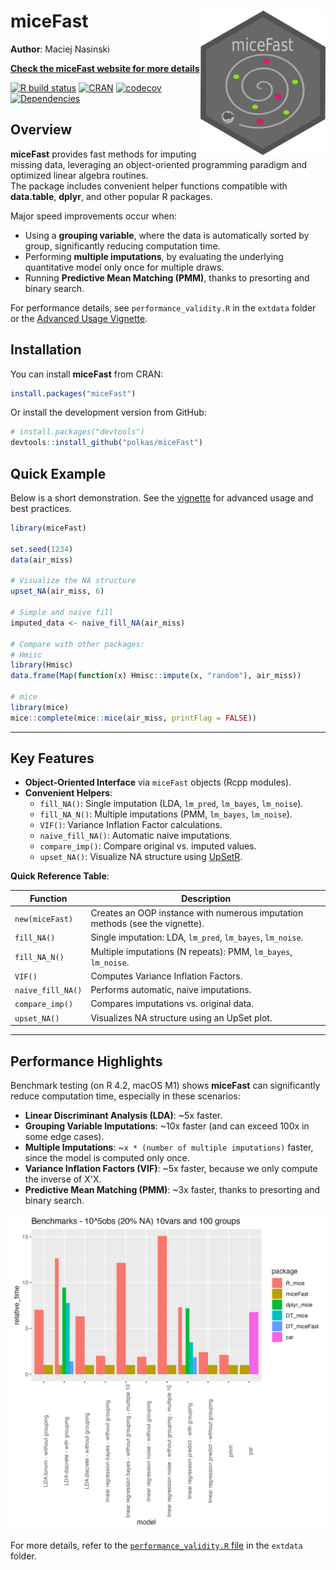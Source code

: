 # miceFast <a href='https://github.com/polkas/miceFast'><img src='man/figures/miceFast_logo.png' align="right" width="200" /></a>

**Author**: Maciej Nasinski  

[**Check the miceFast website for more details**](https://polkas.github.io/miceFast/index.html)

[![R build status](https://github.com/polkas/miceFast/workflows/R-CMD-check/badge.svg)](https://github.com/polkas/miceFast/actions)
[![CRAN](http://www.r-pkg.org/badges/version/miceFast)](https://cran.r-project.org/package=miceFast)
[![codecov](https://codecov.io/gh/Polkas/miceFast/branch/main/graph/badge.svg)](https://app.codecov.io/gh/Polkas/miceFast)
[![Dependencies](https://tinyverse.netlify.app/badge/miceFast)](https://cran.r-project.org/package=miceFast)

## Overview

**miceFast** provides fast methods for imputing missing data, leveraging an object-oriented programming paradigm and optimized linear algebra routines.  
The package includes convenient helper functions compatible with **data.table**, **dplyr**, and other popular R packages.

Major speed improvements occur when:  
- Using a **grouping variable**, where the data is automatically sorted by group, significantly reducing computation time.
- Performing **multiple imputations**, by evaluating the underlying quantitative model only once for multiple draws.
- Running **Predictive Mean Matching (PMM)**, thanks to presorting and binary search.

For performance details, see `performance_validity.R` in the `extdata` folder or the [Advanced Usage Vignette](https://polkas.github.io/miceFast/articles/miceFast-intro.html).

## Installation

You can install **miceFast** from CRAN:
```r
install.packages("miceFast")
```
Or install the development version from GitHub:
```r
# install.packages("devtools")
devtools::install_github("polkas/miceFast")
```

## Quick Example

Below is a short demonstration. See the [vignette](https://polkas.github.io/miceFast/articles/miceFast-intro.html) for advanced usage and best practices.

```r
library(miceFast)

set.seed(1234)
data(air_miss)

# Visualize the NA structure
upset_NA(air_miss, 6)

# Simple and naive fill
imputed_data <- naive_fill_NA(air_miss)

# Compare with other packages:
# Hmisc
library(Hmisc)
data.frame(Map(function(x) Hmisc::impute(x, "random"), air_miss))

# mice
library(mice)
mice::complete(mice::mice(air_miss, printFlag = FALSE))
```

---

## Key Features

- **Object-Oriented Interface** via `miceFast` objects (Rcpp modules).
- **Convenient Helpers**:  
  - `fill_NA()`: Single imputation (LDA, `lm_pred`, `lm_bayes`, `lm_noise`).  
  - `fill_NA_N()`: Multiple imputations (PMM, `lm_bayes`, `lm_noise`).  
  - `VIF()`: Variance Inflation Factor calculations.  
  - `naive_fill_NA()`: Automatic naive imputations.  
  - `compare_imp()`: Compare original vs. imputed values.  
  - `upset_NA()`: Visualize NA structure using [UpSetR](https://cran.r-project.org/package=UpSetR).

**Quick Reference Table**:

| Function        | Description                                                                 |
|-----------------|-----------------------------------------------------------------------------|
| `new(miceFast)` | Creates an OOP instance with numerous imputation methods (see the vignette). |
| `fill_NA()`     | Single imputation: LDA, `lm_pred`, `lm_bayes`, `lm_noise`.                   |
| `fill_NA_N()`   | Multiple imputations (N repeats): PMM, `lm_bayes`, `lm_noise`.               |
| `VIF()`         | Computes Variance Inflation Factors.                                         |
| `naive_fill_NA()` | Performs automatic, naive imputations.                                     |
| `compare_imp()` | Compares imputations vs. original data.                                      |
| `upset_NA()`    | Visualizes NA structure using an UpSet plot.                                 |

---

## Performance Highlights

Benchmark testing (on R 4.2, macOS M1) shows **miceFast** can significantly reduce computation time, especially in these scenarios:

- **Linear Discriminant Analysis (LDA)**: ~5x faster.  
- **Grouping Variable Imputations**: ~10x faster (and can exceed 100x in some edge cases).  
- **Multiple Imputations**: ~`x * (number of multiple imputations)` faster, since the model is computed only once.  
- **Variance Inflation Factors (VIF)**: ~5x faster, because we only compute the inverse of X'X.  
- **Predictive Mean Matching (PMM)**: ~3x faster, thanks to presorting and binary search.

![](man/figures/g_summary.png)

For more details, refer to the [`performance_validity.R` file](extdata/performance_validity.R) in the `extdata` folder.